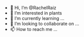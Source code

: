 - 👋 Hi, I’m @RachelRaiz
- 👀 I’m interested in plants
- 🌱 I’m currently learning ...
- 💞️ I’m looking to collaborate on ...
- 📫 How to reach me ...

<!---
RachelRaiz/RachelRaiz is a ✨ special ✨ repository because its `README.md` (this file) appears on your GitHub profile.
You can click the Preview link to take a look at your changes.
--->
